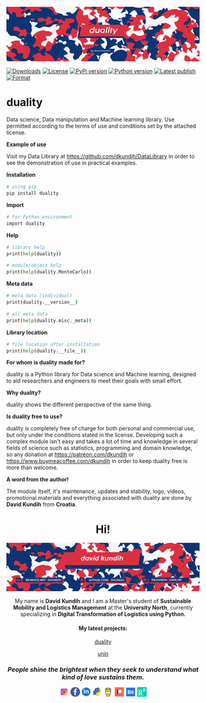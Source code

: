 ![duality-header](https://raw.githubusercontent.com/dkundih/duality/main/.logistics/duality.jpg)

[![Downloads](https://img.shields.io/pypi/dm/duality?color=F43&label=Downloads&style=flat-square)](https://pypi.org/project/duality)
[![License](https://img.shields.io/pypi/l/duality?color=178&label=License&style=flat-square)](https://github.com/dkundih/duality/blob/main/LICENSE)
[![PyPi version](https://img.shields.io/pypi/v/duality?color=178&&label=PyPi%20version&style=flat-square)](https://pypi.org/project/duality)
[![Python version](https://img.shields.io/pypi/pyversions/duality?color=178&label=Python%20version&style=flat-square)](https://pypi.org/project/duality)
[![Latest publish](https://img.shields.io/github/last-commit/dkundih/duality?color=178&label=Latest%20publish&style=flat-square)](https://github.com/dkundih/duality)
[![Format](https://img.shields.io/pypi/format/duality?color=178&label=Format&style=flat-square)](https://pypi.org/project/duality)

duality
=====

Data science, Data manipulation and Machine learning library.
Use permitted according to the terms of use and conditions set by the attached license.

**Example of use**

Visit my Data Library at https://github.com/dkundih/DataLibrary in order to see the demonstration of use in practical examples.

**Installation**

```sh
# using pip
pip install duality
```
**Import**

```sh
# for Python environment
import duality
```

**Help**

```sh
# library help
print(help(duality))
```

```sh
# module/object help
print(help(duality.MonteCarlo))
```

**Meta data**

```sh
# meta data (individual)
print(duality.__version__)
```

```sh
# all meta data
print(help(duality.misc._meta))
```

**Library location**

```sh
# file location after installation
print(help(duality.__file__))
```

**For whom is duality made for?**

duality is a Python library for Data science and Machine learning, designed to aid researchers and engineers to meet their goals with small effort.

**Why duality?**

duality shows the different perspective of the same thing.

**Is duality free to use?**

duality is completely free of charge for both personal and commercial use, but only under the conditions stated in the license. Developing such a complex module isn't easy and takes a lot of time and knowledge in several fields of science such as statistics, programming and domain knowledge, so any donation at https://patreon.com/dkundih or https://www.buymeacoffee.com/dkundih in order to keep duality free is more than welcome.

**A word from the author!**

The module itself, it's maintenance, updates and stability, logo, videos, promotional materials and everything associated with duality are done by **David Kundih** from **Croatia**.

<h1 align='center'> Hi!</h1>
 
<img src='https://raw.githubusercontent.com/dkundih/dkundih/main/.logistics/BLUERED_GHiLI.jpg'/>

<p align='center'>
My name is <b>David Kundih</b> and I am a Master's student of <b>Sustainable Mobility and Logistics Management</b> at the <b>University North</b>, currently specializing in <b>Digital Transformation of Logistics using Python.</b>
</p>
 
<h4 align='center'>My latest projects:</h4>
<p align='center'>
<a href="https://github.com/dkundih/duality">duality</p>  
<p align='center'>
<a href="https://github.com/dkundih/unin">unin</a></p>
</p>

<h3 align='center'><i>People shine the brightest when they seek to understand what kind of love sustains them.</i></h3>

<p align='center'>
<a href="https://www.instagram.com/dkundih/"><img height="25" src="https://raw.githubusercontent.com/dkundih/dkundih/main/.logistics/instagram.jpg"></a>
<a href="https://www.facebook.com/dkundih/"><img height="25" src="https://raw.githubusercontent.com/dkundih/dkundih/main/.logistics/fb.jpg"></a>
<a href="https://www.linkedin.com/in/dkundih/"><img height="25" src="https://raw.githubusercontent.com/dkundih/dkundih/main/.logistics/linkedin.png"></a>
<a href="https://www.pypi.org/user/dkundih/"><img height="25" src="https://raw.githubusercontent.com/dkundih/dkundih/main/.logistics/pypi.jpg"></a>
<a href="https://www.buymeacoffee.com/dkundih"><img height="25" src="https://raw.githubusercontent.com/dkundih/dkundih/main/.logistics/buymeacoffee.jpg"></a>
<a href="https://www.patreon.com/dkundih"><img height="25" src="https://raw.githubusercontent.com/dkundih/dkundih/main/.logistics/patreon.jpg"></a>
<a href="https://www.behance.net/dkundih"><img height="25" src="https://raw.githubusercontent.com/dkundih/dkundih/main/.logistics/behance.jpg"></a>
<a href="https://www.researchgate.net/profile/David-Kundih"><img height="25" src="https://raw.githubusercontent.com/dkundih/dkundih/main/.logistics/rg.jpg"></a>
